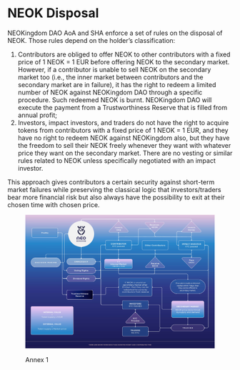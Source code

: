 # NEOK Disposal

NEOKingdom DAO AoA and SHA enforce a set of rules on the disposal of NEOK. Those rules depend on the holder’s classification:

1. Contributors are obliged to offer NEOK to other contributors with a fixed price of 1 NEOK = 1 EUR before offering NEOK to the secondary market. However, if a contributor is unable to sell NEOK on the secondary market too (i.e., the inner market between contributors and the secondary market are in failure), it has the right to redeem a limited number of NEOK against NEOKingdom DAO through a specific procedure. Such redeemed NEOK is burnt. NEOKingdom DAO will execute the payment from a Trustworthiness Reserve that is filled from annual profit;
2. Investors, impact investors, and traders do not have the right to acquire tokens from contributors with a fixed price of 1 NEOK = 1 EUR, and they have no right to redeem NEOK against NEOKingdom also, but they have the freedom to sell their NEOK freely whenever they want with whatever price they want on the secondary market. There are no vesting or similar rules related to NEOK unless specifically negotiated with an impact investor.

This approach gives contributors a certain security against short-term market failures while preserving the classical logic that investors/traders bear more financial risk but also always have the possibility to exit at their chosen time with chosen price.

<figure><img src="../../.gitbook/assets/Neokingdom_tokenomics_30.09.2023.jpg" alt=""><figcaption><p>Annex 1</p></figcaption></figure>

